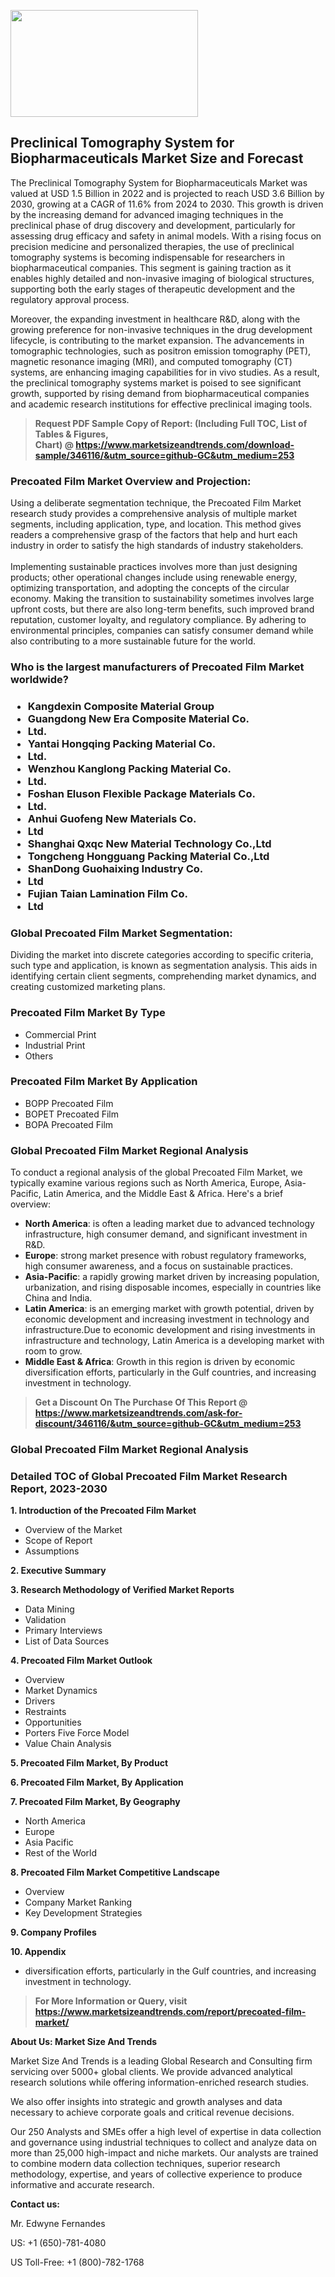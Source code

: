 <p><img class="alignnone size-medium wp-image-20088" src="https://ffe5etoiles.com/wp-content/uploads/2024/12/MST1-300x171.png" alt="" width="300" height="171" /></p><h2>Preclinical Tomography System for Biopharmaceuticals Market Size and Forecast</h2><p>The Preclinical Tomography System for Biopharmaceuticals Market was valued at USD 1.5 Billion in 2022 and is projected to reach USD 3.6 Billion by 2030, growing at a CAGR of 11.6% from 2024 to 2030. This growth is driven by the increasing demand for advanced imaging techniques in the preclinical phase of drug discovery and development, particularly for assessing drug efficacy and safety in animal models. With a rising focus on precision medicine and personalized therapies, the use of preclinical tomography systems is becoming indispensable for researchers in biopharmaceutical companies. This segment is gaining traction as it enables highly detailed and non-invasive imaging of biological structures, supporting both the early stages of therapeutic development and the regulatory approval process.</p><p>Moreover, the expanding investment in healthcare R&D, along with the growing preference for non-invasive techniques in the drug development lifecycle, is contributing to the market expansion. The advancements in tomographic technologies, such as positron emission tomography (PET), magnetic resonance imaging (MRI), and computed tomography (CT) systems, are enhancing imaging capabilities for in vivo studies. As a result, the preclinical tomography systems market is poised to see significant growth, supported by rising demand from biopharmaceutical companies and academic research institutions for effective preclinical imaging tools.</p></p><blockquote id="" class=""><strong>Request PDF Sample Copy of Report: (Including Full TOC, List of Tables &amp; Figures, Chart)&nbsp;@&nbsp;<strong><a href="https://www.marketsizeandtrends.com/download-sample/346116/&utm_source=github-GC&utm_medium=253" target="_blank">https://www.marketsizeandtrends.com/download-sample/346116/&utm_source=github-GC&utm_medium=253</a></strong></strong></blockquote><h3 id="" class="">Precoated Film Market&nbsp;Overview and Projection:</h3><p id="" class="">Using a deliberate segmentation technique, the Precoated Film Market research study provides a comprehensive analysis of multiple market segments, including application, type, and location. This method gives readers a comprehensive grasp of the factors that help and hurt each industry in order to satisfy the high standards of industry stakeholders. <br /> <br />Implementing sustainable practices involves more than just designing products; other operational changes include using renewable energy, optimizing transportation, and adopting the concepts of the circular economy. Making the transition to sustainability sometimes involves large upfront costs, but there are also long-term benefits, such improved brand reputation, customer loyalty, and regulatory compliance. By adhering to environmental principles, companies can satisfy consumer demand while also contributing to a more sustainable future for the world.</p><h3 id="" class="">Who is the largest manufacturers of&nbsp;Precoated Film Market worldwide?</h3><h3 class=""><p><ul><li>Kangdexin Composite Material Group </li><li> Guangdong New Era Composite Material Co. </li><li> Ltd. </li><li> Yantai Hongqing Packing Material Co. </li><li> Ltd. </li><li> Wenzhou Kanglong Packing Material Co. </li><li> Ltd. </li><li> Foshan Eluson Flexible Package Materials Co. </li><li> Ltd. </li><li> Anhui Guofeng New Materials Co. </li><li> Ltd </li><li> Shanghai Qxqc New Material Technology Co.,Ltd </li><li> Tongcheng Hongguang Packing Material Co.,Ltd </li><li> ShanDong Guohaixing Industry Co. </li><li> Ltd </li><li> Fujian Taian Lamination Film Co. </li><li> Ltd</li></ul></p></h3><h3 id="" class="">Global&nbsp;Precoated Film Market Segmentation:</h3><p id="" class="">Dividing the market into discrete categories according to specific criteria, such type and application, is known as segmentation analysis. This aids in identifying certain client segments, comprehending market dynamics, and creating customized marketing plans.</p><h3 id="" class="">Precoated Film Market&nbsp;By Type</h3><p><p><ul><li>Commercial Print</li><li> Industrial Print</li><li> Others</p></li></ul></p></p><h3 id="" class="">Precoated Film Market&nbsp;By Application</h3><p class=""><p><ul><li>BOPP Precoated Film</li><li> BOPET Precoated Film</li><li> BOPA Precoated Film</li></ul></p></p><h3 id="" class="">Global Precoated Film Market Regional Analysis</h3><p id="" class="">To conduct a regional analysis of the global Precoated Film Market, we typically examine various regions such as North America, Europe, Asia-Pacific, Latin America, and the Middle East &amp; Africa. Here's a brief overview:</p><ul><li><strong>North America</strong>: is often a leading market due to advanced technology infrastructure, high consumer demand, and significant investment in R&amp;D.</li><li><strong>Europe</strong>: strong market presence with robust regulatory frameworks, high consumer awareness, and a focus on sustainable practices.</li><li><strong>Asia-Pacific</strong>: a rapidly growing market driven by increasing population, urbanization, and rising disposable incomes, especially in countries like China and India.</li><li><strong>Latin America</strong>: is an emerging market with growth potential, driven by economic development and increasing investment in technology and infrastructure.Due to economic development and rising investments in infrastructure and technology, Latin America is a developing market with room to grow.</li><li><strong>Middle East &amp; Africa</strong>: Growth in this region is driven by economic diversification efforts, particularly in the Gulf countries, and increasing investment in technology.</li></ul><blockquote id="" class=""><strong>Get a Discount On The Purchase Of This Report @ <strong><a href="https://www.marketsizeandtrends.com/ask-for-discount/346116/&utm_source=github-GC&utm_medium=253" target="_blank">https://www.marketsizeandtrends.com/ask-for-discount/346116/&utm_source=github-GC&utm_medium=253</a></strong></strong></blockquote><h3 id="" class="">Global Precoated Film Market Regional Analysis</h3><h3 id="" class="">Detailed TOC of Global Precoated Film Market Research Report, 2023-2030</h3><p id="" class=""><strong>1. Introduction of the Precoated Film Market</strong></p><ul><li>Overview of the Market</li><li>Scope of Report</li><li>Assumptions</li></ul><p id="" class=""><strong>2. Executive Summary</strong></p><p id="" class=""><strong>3. Research Methodology of Verified Market Reports</strong></p><ul><li>Data Mining</li><li>Validation</li><li>Primary Interviews</li><li>List of Data Sources</li></ul><p id="" class=""><strong>4. Precoated Film Market Outlook</strong></p><ul><li>Overview</li><li>Market Dynamics</li><li>Drivers</li><li>Restraints</li><li>Opportunities</li><li>Porters Five Force Model</li><li>Value Chain Analysis</li></ul><p id="" class=""><strong>5. Precoated Film Market, By Product</strong></p><p id="" class=""><strong>6. Precoated Film Market, By Application</strong></p><p id="" class=""><strong>7. Precoated Film Market, By Geography</strong></p><ul><li>North America</li><li>Europe</li><li>Asia Pacific</li><li>Rest of the World</li></ul><p id="" class=""><strong>8. Precoated Film Market Competitive Landscape</strong></p><ul><li>Overview</li><li>Company Market Ranking</li><li>Key Development Strategies</li></ul><p id="" class=""><strong>9. Company Profiles</strong></p><p id="" class=""><strong>10. Appendix</strong></p><ul><li>diversification efforts, particularly in the Gulf countries, and increasing investment in technology.</li></ul><blockquote id="" class=""><strong>For More Information or Query, visit <strong><strong><a href="https://www.marketsizeandtrends.com/report/precoated-film-market/" target="_blank">https://www.marketsizeandtrends.com/report/precoated-film-market/</a></strong></strong></strong></blockquote><p id="" class=""><strong>About Us: Market Size And Trends</strong></p><p id="" class="">Market Size And Trends is a leading Global Research and Consulting firm servicing over 5000+ global clients. We provide advanced analytical research solutions while offering information-enriched research studies.</p><p id="" class="">We also offer insights into strategic and growth analyses and data necessary to achieve corporate goals and critical revenue decisions.</p><p id="" class="">Our 250 Analysts and SMEs offer a high level of expertise in data collection and governance using industrial techniques to collect and analyze data on more than 25,000 high-impact and niche markets. Our analysts are trained to combine modern data collection techniques, superior research methodology, expertise, and years of collective experience to produce informative and accurate research.</p><p id="" class=""><strong>Contact us:</strong></p><p id="" class="">Mr. Edwyne Fernandes</p><p id="" class="">US: +1 (650)-781-4080</p><p id="" class="">US Toll-Free: +1 (800)-782-1768</p>
